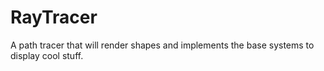 # RayTracer
A path tracer that will render shapes and implements the base systems to display cool stuff.
